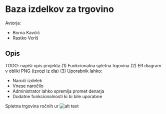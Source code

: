 # Baza izdelkov za trgovino

Avtorja:
* Borna Kavčič
* Rastko Veriš

## Opis

TODO: napiši opis projekta
(1) Funkcionalna spletna trgovina
(2) ER diagram v obliki PNG (izvozi iz dia)
(3) Uporabnik lahko:  
    
* Naroči izdelek
* Vnese naročilo
* Administrator lahko spremlja promet denarja
* Dodatne funkcionalnosti ki bi bile uporabne



Spletna trgovina ročnih ur
![alt text](https://github.com/rastko07/webshop/blob/master/ER%20diagram.PNG)


